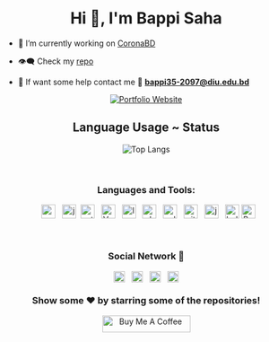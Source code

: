 <h1 align="center">Hi 👋, I'm Bappi Saha</h1>
<!-- <h3 align="center">A passionate software engineer.</h3> -->

- 🔭 I’m currently working on [CoronaBD](https://coronabd.xyz)

- 👁️‍🗨️ Check my [repo](https://github.com/bappi2097?tab=repositories) <br/>
- 🤝 If want some help contact me 📧 **bappi35-2097@diu.edu.bd**
<div align="center">
<!-- <img src="https://komarev.com/ghpvc/?username=bappi2097" alt="bappi2097" /> -->
<a href="https://bappi2097.github.io" align="center">
<img src="https://img.shields.io/badge/Portfolio%20Website-29b6f6?style=flat-square&logo=google-chrome&logoColor=white" alt="Portfolio Website">
</a>

## Language Usage ~ Status

![Top Langs](https://github-readme-stats.aemiej.vercel.app/api/top-langs/?username=bappi2097&layout=compact&theme=dark&show_icons=true&hide_border=true&private=true)

<br/>

### Languages and Tools:

&nbsp;&nbsp;<img height="25" src="https://raw.githubusercontent.com/bappi2097/bappi2097/master/assets/cpp.png" alt="cpp" title="C++">
&nbsp;&nbsp;<img height="25" src="https://raw.githubusercontent.com/bappi2097/bappi2097/master/assets/javascript.png" alt="javascript" title="JavaScript">
&nbsp;<img height="25" src="https://raw.githubusercontent.com/bappi2097/bappi2097/master/assets/python.png" alt="python" title="Python Basic">
&nbsp;&nbsp;<img height="25" src="https://raw.githubusercontent.com/bappi2097/bappi2097/master/assets/vue.js.png" alt="Vue.js" title="Vue.js">
&nbsp;&nbsp;<img height="25" src="https://raw.githubusercontent.com/bappi2097/bappi2097/master/assets/laravel.svg" alt="laravel" title="Laravel Framework">
&nbsp;&nbsp;<img height="25" src="https://raw.githubusercontent.com/bappi2097/bappi2097/master/assets/php.png" alt="php" title="PHP">
&nbsp;&nbsp;<img height="25" src="https://raw.githubusercontent.com/bappi2097/bappi2097/master/assets/sql.png" alt="sql" title="SQL">
&nbsp;&nbsp;<img height="25" src="https://raw.githubusercontent.com/bappi2097/bappi2097/master/assets/git.png" alt="git" title="Git">
&nbsp;&nbsp;<img height="25" src="https://raw.githubusercontent.com/bappi2097/bappi2097/master/assets/java.png" alt="java" title="JAVA OOP">
&nbsp;&nbsp;<img height="25" src="https://raw.githubusercontent.com/bappi2097/bappi2097/master/assets/bulma-s.png" alt="bulma" title="Bulma CSS Framework">
<img height="25" src="https://raw.githubusercontent.com/bappi2097/bappi2097/master/assets/Bootstrap.png" alt="Bootstrap" title="Bootstrap Front-End Framework">

<br/>

<p align="center">

### Social Network 📱

&nbsp;&nbsp;<a href="https://dev.to/bappi2097" target="blank"><img align="center" src="https://cdn.jsdelivr.net/npm/simple-icons@3.0.1/icons/dev-dot-to.svg" alt="@bappi2097" title="@bappi2097" height="20" width="20" /></a>&nbsp;&nbsp;
<a href="https://stackoverflow.com/users/12789602/bappi-saha" target="blank"><img align="center" src="https://cdn.jsdelivr.net/npm/simple-icons@3.0.1/icons/stackoverflow.svg" title="Stack Overflow" alt="12789602" height="20" width="20" /></a>&nbsp;&nbsp;
<a href="https://web.facebook.com/bappi.saha.75033/" target="blank"><img align="center" src="https://cdn.jsdelivr.net/npm/simple-icons@3.0.1/icons/facebook.svg" title="Bappi Saha" alt="Bappi Saha" height="20" width="20" /></a>&nbsp;&nbsp;
<a href="https://twitter.com/BappiSaha35" target="blank"><img align="center" src="https://cdn.jsdelivr.net/npm/simple-icons@3.0.1/icons/twitter.svg" alt="BappiSaha35" title="BappiSaha35" height="20" width="20" /></a>&nbsp;&nbsp;

</p>

### Show some ❤️ by starring some of the repositories!

<a href="https://www.buymeacoffee.com/bappi2097" target="_blank" style="height: 30px !important; width: 157px !important;" ><img src="https://cdn.buymeacoffee.com/buttons/v2/arial-orange.png" alt="Buy Me A Coffee" style="height: 30px !important; width: 157px !important;" height="30px" width="157px"></a>

</div>
